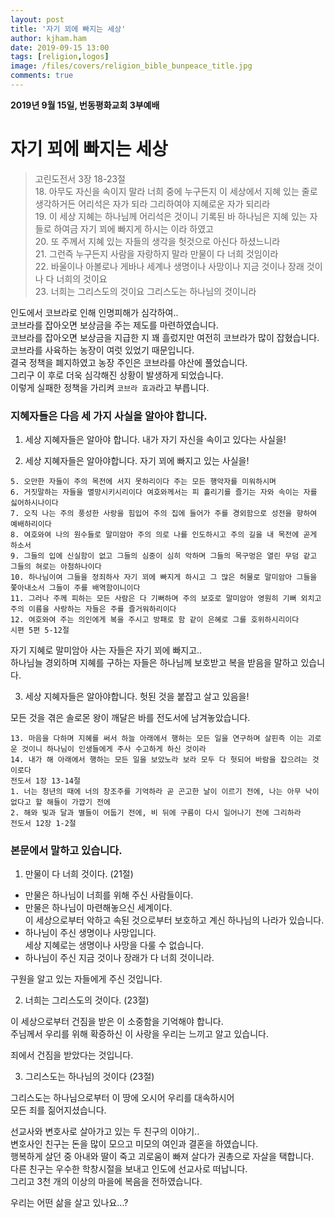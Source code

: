 ```yaml
---
layout: post
title: '자기 꾀에 빠지는 세상'
author: kjham.ham
date: 2019-09-15 13:00
tags: [religion,logos]
image: /files/covers/religion_bible_bunpeace_title.jpg
comments: true
---
```


**2019년 9월 15일, 번동평화교회 3부예배**

# 자기 꾀에 빠지는 세상

> 고린도전서 3장 18-23절  
18. 아무도 자신을 속이지 말라 너희 중에 누구든지 이 세상에서 지혜 있는 줄로 생각하거든 어리석은 자가 되라 그리하여야 지혜로운 자가 되리라  
19. 이 세상 지혜는 하나님께 어리석은 것이니 기록된 바 하나님은 지혜 있는 자들로 하여금 자기 꾀에 빠지게 하시는 이라 하였고  
20. 또 주께서 지혜 있는 자들의 생각을 헛것으로 아신다 하셨느니라  
21. 그런즉 누구든지 사람을 자랑하지 말라 만물이 다 너희 것임이라  
22. 바울이나 아볼로나 게바나 세계나 생명이나 사망이나 지금 것이나 장래 것이나 다 너희의 것이요  
23. 너희는 그리스도의 것이요 그리스도는 하나님의 것이니라  

인도에서 코브라로 인해 인명피해가 심각하여..  
코브라를 잡아오면 보상금을 주는 제도를 마련하였습니다.  
코브라를 잡아오면 보상금을 지급한 지 꽤 흘렀지만  여전히 코브라가 많이 잡혔습니다.  
코브라를 사육하는 농장이 여럿 있었기 때문입니다.  
결국 정책을 폐지하였고 농장 주인은 코브라를 야산에 풀었습니다.  
그리구 이 후로 더욱 심각해진 상황이 발생하게 되었습니다.  
이렇게 실패한 정책을 가리켜 `코브라 효과`라고 부릅니다.  

### 지혜자들은 다음 세 가지 사실을 알아야 합니다.  

1. 세상 지혜자들은 알아야 합니다.  내가 자기 자신을 속이고 있다는 사실을!  

2. 세상 지혜자들은 알아야합니다. 자기 꾀에 빠지고 있는 사실을!  

~~~
5. 오만한 자들이 주의 목전에 서지 못하리이다 주는 모든 행악자를 미워하시며  
6. 거짓말하는 자들을 멸망시키시리이다 여호와께서는 피 흘리기를 즐기는 자와 속이는 자를 싫어하시나이다  
7. 오직 나는 주의 풍성한 사랑을 힘입어 주의 집에 들어가 주를 경외함으로 성전을 향하여 예배하리이다  
8. 여호와여 나의 원수들로 말미암아 주의 의로 나를 인도하시고 주의 길을 내 목전에 곧게 하소서  
9. 그들의 입에 신실함이 없고 그들의 심중이 심히 악하며 그들의 목구멍은 열린 무덤 같고 그들의 혀로는 아첨하나이다  
10. 하나님이여 그들을 정죄하사 자기 꾀에 빠지게 하시고 그 많은 허물로 말미암아 그들을 쫓아내소서 그들이 주를 배역함이니이다  
11. 그러나 주께 피하는 모든 사람은 다 기뻐하며 주의 보호로 말미암아 영원히 기뻐 외치고 주의 이름을 사랑하는 자들은 주를 즐거워하리이다  
12. 여호와여 주는 의인에게 복을 주시고 방패로 함 같이 은혜로 그를 호위하시리이다  
시편 5편 5-12절
 ~~~

자기 지혜로 말미암아 사는 자들은 자기 꾀에 빠지고..  
하나님늘 경외하며 지혜를 구하는 자들은 하나님께 보호받고 복을 받음을 말하고 있습니다.  


3. 세상 지혜자들은 알아야합니다.  헛된 것을 붙잡고 살고 있음을!

모든 것을 겪은 솔로몬 왕이 깨달은 바를 전도서에 남겨놓았습니다.  

~~~
13. 마음을 다하며 지혜를 써서 하늘 아래에서 행하는 모든 일을 연구하며 살핀즉 이는 괴로운 것이니 하나님이 인생들에게 주사 수고하게 하신 것이라  
14. 내가 해 아래에서 행하는 모든 일을 보았노라 보라 모두 다 헛되어 바람을 잡으려는 것이로다  
전도서 1장 13-14절  
1. 너는 청년의 때에 너의 창조주를 기억하라 곧 곤고한 날이 이르기 전에, 나는 아무 낙이 없다고 할 해들이 가깝기 전에  
2. 해와 빛과 달과 별들이 어둡기 전에, 비 뒤에 구름이 다시 일어나기 전에 그리하라  
전도서 12장 1-2절
~~~

### 본문에서 말하고 있습니다.  

1. 만물이 다 너희 것이다. (21절)

- 만물은 하나님이 너희를 위해 주신 사람들이다.  
- 만물은 하나님이 마련해놓으신 세계이다.  
이 세상으로부터 악하고 속된 것으로부터 보호하고 계신 하나님의 나라가 있습니다.
- 하나님이 주신 생명이나 사망입니다.  
세상 지혜로는 생명이나 사망을 다룰 수 없습니다.  
- 하나님이 주신 지금 것이나 장래가 다 너희 것이니라.

구원을 알고 있는 자들에게 주신 것입니다.

2. 너희는 그리스도의 것이다. (23절)  

이 세상으로부터 건짐을 받은 이 소중함을 기억해야 합니다.  
주님께서 우리를 위해 확증하신 이 사랑을 우리는 느끼고 알고 있습니다.  

죄에서 건짐을 받았다는 것입니다.

3. 그리스도는 하나님의 것이다 (23절)  

그리스도는 하나님으로부터 이 땅에 오시어 우리를 대속하시어  
모든 죄를 짊어지셨습니다.  


선교사와 변호사로 살아가고 있는 두 친구의 이야기..  
변호사인 친구는 돈을 많이 모으고 미모의 여인과 결혼을 하였습니다.  
행복하게 살던 중 아내와 딸이 죽고 괴로움이 빠져 살다가 권총으로 자살을 택합니다.  
다른 친구는 우수한 학창시절을 보내고 인도에 선교사로 떠납니다.  
그리고 3천 개의 이상의 마을에 복음을 전하였습니다.  

우리는 어떤 삶을 살고 있나요...?
